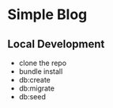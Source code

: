 # Simple Blog

## Local Development

  - clone the repo
  - bundle install
  - db:create
  - db:migrate
  - db:seed
